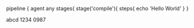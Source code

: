 pipeline {
    agent any
    stages{
        stage('compile'){
            steps{
                echo 'Hello World'
            }
        }

abcd 
1234
0987
